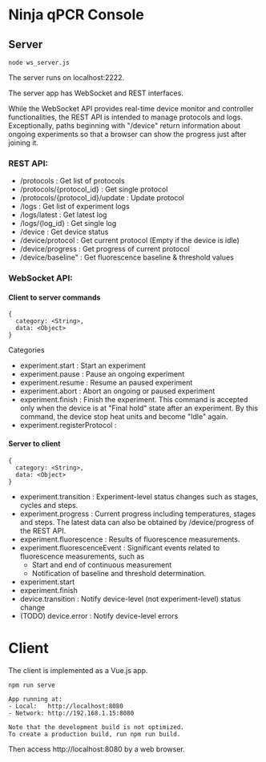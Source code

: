 # Ninja qPCR Console

## Server

```
node ws_server.js
```

The server runs on localhost:2222.

The server app has WebSocket and REST interfaces. 

While the WebSocket API provides real-time device monitor and controller functionalities, the REST API is intended to manage protocols and logs. 
Exceptionally, paths beginning with "/device" return information about ongoing experiments so that a browser can show the progress just after joining it.

### REST API:


* /protocols : Get list of protocols
* /protocols/{protocol_id} : Get single protocol
* /protocols/{protocol_id}/update : Update protocol
* /logs : Get list of experiment logs
* /logs/latest : Get latest log
* /logs/{log_id} : Get single log
* /device : Get device status
* /device/protocol : Get current protocol (Empty if the device is idle)
* /device/progress : Get progress of current protocol
* /device/baseline" : Get fluorescence baseline & threshold values

### WebSocket API:

#### Client to server commands
```
{
  category: <String>,
  data: <Object>
}
```

Categories

* experiment.start :  Start an experiment
* experiment.pause : Pause an ongoing experiment
* experiment.resume : Resume an paused experiment
* experiment.abort : Abort an ongoing or paused experiment
* experiment.finish : Finish the experiment. This command is accepted only when the device is at "Final hold" state after an experiment. By this command, the device stop heat units and become "Idle" again.
* experiment.registerProtocol : 

#### Server to client

```
{
  category: <String>,
  data: <Object>
}
```
* experiment.transition : Experiment-level status changes such as stages, cycles and steps.
* experiment.progress : Current progress including temperatures, stages and steps. The latest data can also be obtained by /device/progress of the REST API.
* experiment.fluorescence : Results of fluorescence measurements.
* experiment.fluorescenceEvent : Significant events related to fluorescence measurements, such as 
  * Start and end of continuous measurement
  * Notification of baseline and threshold determination.
* experiment.start
* experiment.finish
* device.transition : Notify device-level (not experiment-level) status change
* (TODO) device.error : Notify device-level errors


# Client

The client is implemented as a Vue.js app.

```
npm run serve
```

```
App running at:
- Local:   http://localhost:8080 
- Network: http://192.168.1.15:8080

Note that the development build is not optimized.
To create a production build, run npm run build.
```

Then access http://localhost:8080 by a web browser.